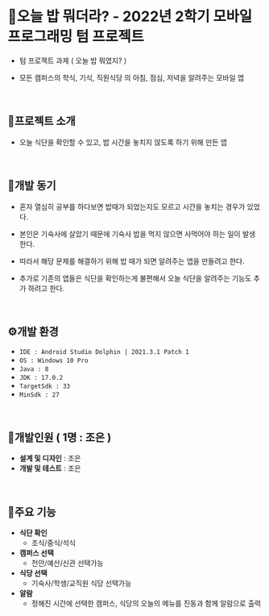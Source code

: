 # 🍚오늘 밥 뭐더라? - 2022년 2학기 모바일 프로그래밍 텀 프로젝트
- 텀 프로젝트 과제 ( 오늘 밥 뭐였지? )

- 모든 캠퍼스의 학식, 기식, 직원식당 의 아침, 점심, 저녁을 알려주는 모바일 앱

<br>

## 📁프로젝트 소개
- 오늘 식단을 확인할 수 있고, 밥 시간을 놓치지 않도록 하기 위해 만든 앱

<br>

## 🐤개발 동기
- 혼자 열심히 공부를 하다보면 밥때가 되었는지도 모르고 시간을 놓치는 경우가 있었다.

- 본인은 기숙사에 살았기 때문에 기숙사 밥을 먹지 않으면 사먹어야 하는 일이 발생한다.

- 따라서 해당 문제를 해결하기 위해 밥 때가 되면 알려주는 앱을 만들려고 한다.

- 추가로 기존의 앱들은 식단을 확인하는게 불편해서 오늘 식단을 알려주는 기능도 추가 하려고 한다.

<br>

## ⚙개발 환경
- `IDE : Android Studio Dolphin | 2021.3.1 Patch 1`
- `OS : Windows 10 Pro`
- `Java : 8`
- `JDK : 17.0.2`
- `TargetSdk : 33`
- `MinSdk : 27`

<br>


## 🧑개발인원 ( 1명 : 조은 )
- **설계 및 디자인** : 조은
- **개발 및 테스트** : 조은

<br>

## 🔨주요 기능
- **식단 확인**
  - 조식/중식/석식
- **캠퍼스 선택**
  - 천안/예산/신관 선택가능
- **식당 선택**
  - 기숙사/학생/교직원 식당 선택가능
- **알람**
  - 정해진 시간에 선택한 캠퍼스, 식당의 오늘의 메뉴를 진동과 함께 알람으로 출력  
